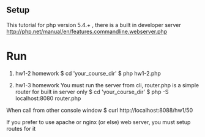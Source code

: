 ## Setup

This tutorial for php version 5.4.+ , there is a built in developer server http://php.net/manual/en/features.commandline.webserver.php

# Run

1. hw1-2 homework
$ cd 'your_course_dir'
$ php hw1-2.php

2. hw1-3 homework
You must run the server from cli, router.php is a simple router for built in server only
$ cd 'your_course_dir'
$ php -S localhost:8080 router.php

When call from other console window
$ curl http://localhost:8088/hw1/50

If you prefer to use apache or nginx (or else) web server, you must setup routes for it
